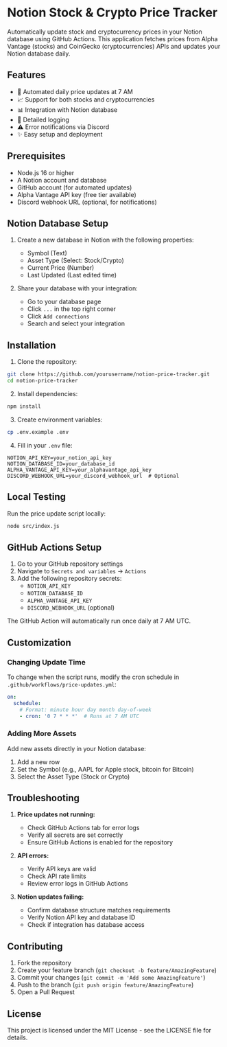 # Notion Stock & Crypto Price Tracker

Automatically update stock and cryptocurrency prices in your Notion database using GitHub Actions. This application fetches prices from Alpha Vantage (stocks) and CoinGecko (cryptocurrencies) APIs and updates your Notion database daily.

## Features

- 🤖 Automated daily price updates at 7 AM
- 📈 Support for both stocks and cryptocurrencies
- 📊 Integration with Notion database
- 📝 Detailed logging
- ⚠️ Error notifications via Discord
- ✨ Easy setup and deployment

## Prerequisites

- Node.js 16 or higher
- A Notion account and database
- GitHub account (for automated updates)
- Alpha Vantage API key (free tier available)
- Discord webhook URL (optional, for notifications)

## Notion Database Setup

1. Create a new database in Notion with the following properties:
   - Symbol (Text)
   - Asset Type (Select: Stock/Crypto)
   - Current Price (Number)
   - Last Updated (Last edited time)

2. Share your database with your integration:
   - Go to your database page
   - Click `...` in the top right corner
   - Click `Add connections`
   - Search and select your integration

## Installation

1. Clone the repository:
```bash
git clone https://github.com/yourusername/notion-price-tracker.git
cd notion-price-tracker
```

2. Install dependencies:
```bash
npm install
```

3. Create environment variables:
```bash
cp .env.example .env
```

4. Fill in your `.env` file:
```
NOTION_API_KEY=your_notion_api_key
NOTION_DATABASE_ID=your_database_id
ALPHA_VANTAGE_API_KEY=your_alphavantage_api_key
DISCORD_WEBHOOK_URL=your_discord_webhook_url  # Optional
```

## Local Testing

Run the price update script locally:
```bash
node src/index.js
```

## GitHub Actions Setup

1. Go to your GitHub repository settings
2. Navigate to `Secrets and variables` -> `Actions`
3. Add the following repository secrets:
   - `NOTION_API_KEY`
   - `NOTION_DATABASE_ID`
   - `ALPHA_VANTAGE_API_KEY`
   - `DISCORD_WEBHOOK_URL` (optional)

The GitHub Action will automatically run once daily at 7 AM UTC.

## Customization

### Changing Update Time

To change when the script runs, modify the cron schedule in `.github/workflows/price-updates.yml`:

```yaml
on:
  schedule:
    # Format: minute hour day month day-of-week
    - cron: '0 7 * * *'  # Runs at 7 AM UTC
```

### Adding More Assets

Add new assets directly in your Notion database:
1. Add a new row
2. Set the Symbol (e.g., AAPL for Apple stock, bitcoin for Bitcoin)
3. Select the Asset Type (Stock or Crypto)

## Troubleshooting

1. **Price updates not running:**
   - Check GitHub Actions tab for error logs
   - Verify all secrets are set correctly
   - Ensure GitHub Actions is enabled for the repository

2. **API errors:**
   - Verify API keys are valid
   - Check API rate limits
   - Review error logs in GitHub Actions

3. **Notion updates failing:**
   - Confirm database structure matches requirements
   - Verify Notion API key and database ID
   - Check if integration has database access

## Contributing

1. Fork the repository
2. Create your feature branch (`git checkout -b feature/AmazingFeature`)
3. Commit your changes (`git commit -m 'Add some AmazingFeature'`)
4. Push to the branch (`git push origin feature/AmazingFeature`)
5. Open a Pull Request

## License

This project is licensed under the MIT License - see the LICENSE file for details.